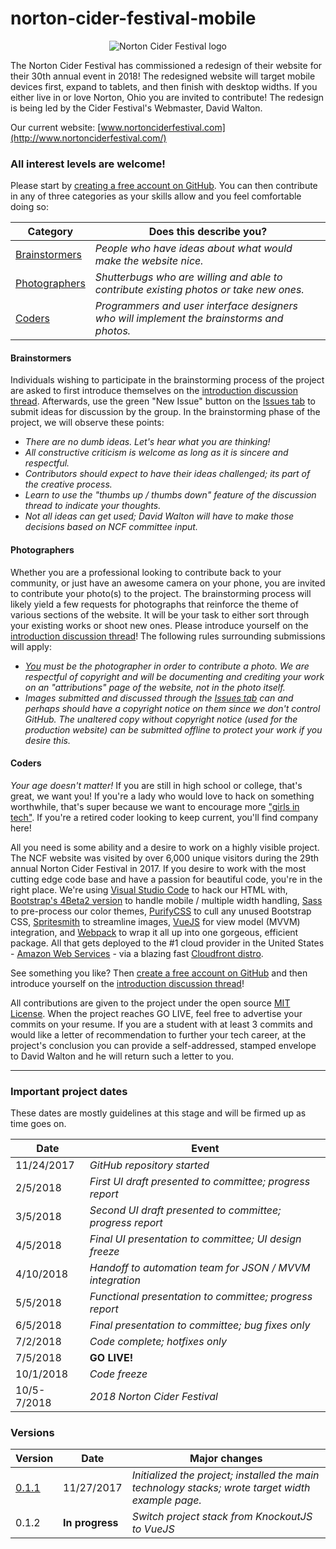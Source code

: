 # norton-cider-festival-mobile

<p align="center">
  <img src="https://raw.githubusercontent.com/GeekStocks/norton-cider-festival-mobile/master/src/img/ncf-logo-120x120.png" alt="Norton Cider Festival logo" />
</p>

The Norton Cider Festival has commissioned a redesign of their website for their 30th annual event in 2018! The redesigned website will target mobile devices first, expand to tablets, and then finish with desktop widths. If you either live in or love Norton, Ohio you are invited to contribute! The redesign is being led by the Cider Festival's Webmaster, David Walton.

Our current website: [www.nortonciderfestival.com](http://www.nortonciderfestival.com/)

### All interest levels are welcome!

Please start by [creating a free account on GitHub](https://github.com/join). You can then contribute in any of three categories as your skills allow and you feel comfortable doing so:

| Category      | Does this describe you? |
| ------------- | ----------- |
| [Brainstormers](#Brainstormers) | *People who have ideas about what would make the website nice.* |
| [Photographers](#Photographers) | *Shutterbugs who are willing and able to contribute existing photos or take new ones.* |
| [Coders](#Coders)        | *Programmers and user interface designers who will implement the brainstorms and photos.* |

#### Brainstormers

Individuals wishing to participate in the brainstorming process of the project are asked to first introduce themselves on the [introduction discussion thread](https://github.com/GeekStocks/norton-cider-festival-mobile/issues/1). Afterwards, use the green "New Issue" button on the [Issues tab](https://github.com/GeekStocks/norton-cider-festival-mobile/issues) to submit ideas for discussion by the group. In the brainstorming phase of the project, we will observe these points:

+   _There are no dumb ideas. Let's hear what you are thinking!_
+   _All constructive criticism is welcome as long as it is sincere and respectful._
+   _Contributors should expect to have their ideas challenged; its part of the creative process._
+   _Learn to use the "thumbs up / thumbs down" feature of the discussion thread to indicate your thoughts._
+   _Not all ideas can get used; David Walton will have to make those decisions based on NCF committee input._

#### Photographers

Whether you are a professional looking to contribute back to your community, or just have an awesome camera on your phone, you are invited to contribute your photo(s) to the project. The brainstorming process will likely yield a few requests for photographs that reinforce the theme of various sections of the website. It will be your task to either sort through your existing works or shoot new ones. Please introduce yourself on the [introduction discussion thread](https://github.com/GeekStocks/norton-cider-festival-mobile/issues/1)! The following rules surrounding submissions will apply:

+   _<u>You</u> must be the photographer in order to contribute a photo. We are respectful of copyright and will be documenting and crediting your work on an "attributions" page of the website, not in the photo itself._
+   _Images submitted and discussed through the [Issues tab](https://github.com/GeekStocks/norton-cider-festival-mobile/issues) can and perhaps should have a copyright notice on them since we don't control GitHub. The unaltered copy without copyright notice (used for the production website) can be submitted offline to protect your work if you desire this._

#### Coders

_Your age doesn't matter!_ If you are still in high school or college, that's great, we want you! If you're a lady who would love to hack on something worthwhile, that's super because we want to encourage more ["girls in tech"](https://girlsintech.org/). If you're a retired coder looking to keep current, you'll find company here!

All you need is some ability and a desire to work on a highly visible project. The NCF website was visited by over 6,000 unique visitors during the 29th annual Norton Cider Festival in 2017. If you desire to work with the most cutting edge code base and have a passion for beautiful code, you're in the right place. We're using [Visual Studio Code](https://code.visualstudio.com/) to hack our HTML with, [Bootstrap's 4Beta2 version](http://getbootstrap.com/) to handle mobile / multiple width handling, [Sass](http://sass-lang.com/) to pre-process our color themes, [PurifyCSS](https://github.com/webpack-contrib/purifycss-webpack) to cull any unused Bootstrap CSS, [Spritesmith](https://github.com/twolfson/gulp.spritesmith) to streamline images, [VueJS](https://vuejs.org/) for view model (MVVM) integration, and [Webpack](https://webpack.js.org/) to wrap it all up into one gorgeous, efficient package. All that gets deployed to the #1 cloud provider in the United States - [Amazon Web Services](https://aws.amazon.com/) - via a blazing fast [Cloudfront distro](https://aws.amazon.com/cloudfront/).

See something you like? Then [create a free account on GitHub](https://github.com/join) and then introduce yourself on the [introduction discussion thread](https://github.com/GeekStocks/norton-cider-festival-mobile/issues/1)!

All contributions are given to the project under the open source [MIT License](https://github.com/GeekStocks/norton-cider-festival-mobile/blob/master/LICENSE). When the project reaches GO LIVE, feel free to advertise your commits on your resume. If you are a student with at least 3 commits and would like a letter of recommendation to further your tech career, at the project's conclusion you can provide a self-addressed, stamped envelope to David Walton and he will return such a letter to you.

---

### Important project dates
These dates are mostly guidelines at this stage and will be firmed up as time goes on.

| Date      | Event |
| ------------- | ----------- |
| 11/24/2017 | *GitHub repository started* |
| 2/5/2018 | *First UI draft presented to committee; progress report* | 
| 3/5/2018 | *Second UI draft presented to committee; progress report* | 
| 4/5/2018 | *Final UI presentation to committee; UI design freeze* | 
| 4/10/2018 | *Handoff to automation team for JSON / MVVM integration* | 
| 5/5/2018 | *Functional presentation to committee; progress report* | 
| 6/5/2018 | *Final presentation to committee; bug fixes only* | 
| 7/2/2018 | *Code complete; hotfixes only* | 
| 7/5/2018 | **GO LIVE!** |
| 10/1/2018 | *Code freeze* |
| 10/5-7/2018 | *2018 Norton Cider Festival* |

### Versions

| Version | Date | Major changes |
| ------- | ---- | ------------- |
| [0.1.1](http://dev.nortonciderfestival.com/0.1.1/) | 11/27/2017 | *Initialized the project; installed the main technology stacks; wrote target width example page.* |
| 0.1.2 | **In progress** | *Switch project stack from KnockoutJS to VueJS* |
